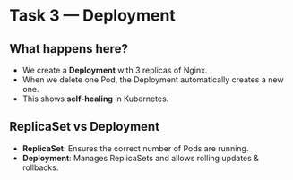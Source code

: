 # Task 3 — Deployment

## What happens here?
- We create a **Deployment** with 3 replicas of Nginx.
- When we delete one Pod, the Deployment automatically creates a new one.
- This shows **self-healing** in Kubernetes.

## ReplicaSet vs Deployment
- **ReplicaSet**: Ensures the correct number of Pods are running.
- **Deployment**: Manages ReplicaSets and allows rolling updates & rollbacks.
